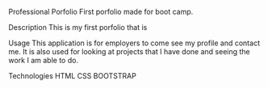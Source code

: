 Professional Porfolio
First porfolio made for boot camp. 

Description
This is my first porfolio that is 

Usage
This application is for employers to come see my profile and contact me. It is also 
used for looking at projects that I have done and seeing the work I am able to do.



Technologies
HTML
CSS
BOOTSTRAP

